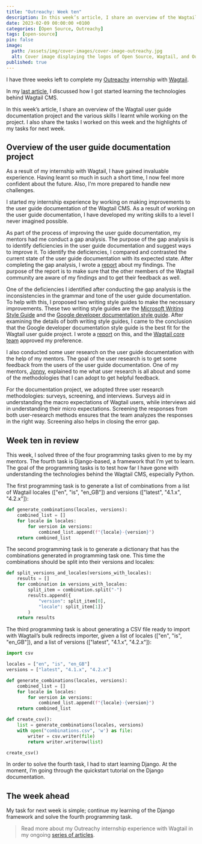 ```yaml
---
title: "Outreachy: Week ten"
description: In this week’s article, I share an overview of the Wagtail user guide documentation project and the various skills I learnt while working on the project.
date: 2023-02-09 00:00:00 +0100
categories: [Open Source, Outreachy]
tags: [open-source]
pin: false
image:
  path: /assets/img/cover-images/cover-image-outreachy.jpg
  alt: Cover image displaying the logos of Open Source, Wagtail, and Outreachy.
published: true
---
```


I have three weeks left to complete my [Outreachy](https://www.outreachy.org/) internship with [Wagtail](https://wagtail.org/).

In my [last article](/posts/outreachy-week-nine), I discussed how I got started learning the technologies behind Wagtail CMS.

In this week’s article, I share an overview of the Wagtail user guide documentation project and the various skills I learnt while working on the project. I also share the tasks I worked on this week and the highlights of my tasks for next week.

## Overview of the user guide documentation project

As a result of my internship with Wagtail, I have gained invaluable experience. Having learnt so much in such a short time, I now feel more confident about the future. Also, I'm more prepared to handle new challenges.

I started my internship experience by working on making improvements to the user guide documentation of the Wagtail CMS. As a result of working on the user guide documentation, I have developed my writing skills to a level I never imagined possible.

As part of the process of improving the user guide documentation, my mentors had me conduct a gap analysis. The purpose of the gap analysis is to identify deficiencies in the user guide documentation and suggest ways to improve it. To identify the deficiencies, I compared and contrasted the current state of the user guide documentation with its expected state. After completing the gap analysis, I wrote a [report](https://github.com/wagtail/guide/issues/287#issuecomment-1350186679) about my findings. The purpose of the report is to make sure that the other members of the Wagtail community are aware of my findings and to get their feedback as well.

One of the deficiencies I identified after conducting the gap analysis is the inconsistencies in the grammar and tone of the user guide documentation. To help with this, I proposed two writing style guides to make the necessary improvements. These two writing style guides are the [Microsoft Writing Style Guide](https://learn.microsoft.com/en-us/style-guide/welcome/) and the [Google developer documentation style guide](https://developers.google.com/style). After examining the details of both writing style guides, I came to the conclusion that the Google developer documentation style guide is the best fit for the Wagtail user guide project. I wrote a [report](https://github.com/wagtail/guide/discussions/282#discussioncomment-4332158) on this, and the [Wagtail core team](https://wagtail.org/core-team/) approved my preference.

I also conducted some user research on the user guide documentation with the help of my mentors. The goal of the user research is to get some feedback from the users of the user guide documentation. One of my mentors, [Jonny](https://github.com/jonnypeaks), explained to me what user research is all about and some of the methodologies that I can adopt to get helpful feedback.

For the documentation project, we adopted three user research methodologies: surveys, screening, and interviews. Surveys aid in understanding the macro expectations of Wagtail users, while interviews aid in understanding their micro expectations. Screening the responses from both user-research methods ensures that the team analyzes the responses in the right way. Screening also helps in closing the error gap.

## Week ten in review

This week, I solved three of the four programming tasks given to me by my mentors. The fourth task is Django-based, a framework that I’m yet to learn. The goal of the programming tasks is to test how far I have gone with understanding the technologies behind the Wagtail CMS, especially Python.

The first programming task is to generate a list of combinations from a list of Wagtail locales (\["en", "is", "en\_GB"\]) and versions (\["latest", "4.1.x", "4.2.x"\]):

```python
def generate_combinations(locales, versions):
    combined_list = []
    for locale in locales:
        for version in versions:
            combined_list.append(f"{locale}-{version}")
    return combined_list
```

The second programming task is to generate a dictionary that has the combinations generated in programming task one. This time the combinations should be split into their versions and locales:

```python
def split_versions_and_locales(versions_with_locales):
    results = []
    for combination in versions_with_locales:
        split_item = combination.split("-")
        results.append({
            "version": split_item[0],
            "locale": split_item[1]}
        )
    return results
```

The third programming task is about generating a CSV file ready to import with Wagtail’s bulk redirects importer, given a list of locales (\["en", "is", "en\_GB"\]), and a list of versions (\["latest", "4.1.x", "4.2.x"\]):

```python
import csv

locales = ["en", "is", "en_GB"]
versions = ["latest", "4.1.x", "4.2.x"]

def generate_combinations(locales, versions):
    combined_list = []
    for locale in locales:
        for version in versions:
            combined_list.append(f"{locale}-{version}")
    return combined_list

def create_csv():
    list = generate_combinations(locales, versions)
    with open("combinations.csv", 'w') as file:
        writer = csv.writer(file)
        return writer.writerow(list)

create_csv()
```

In order to solve the fourth task, I had to start learning Django. At the moment, I’m going through the quickstart tutorial on the Django documentation.

## The week ahead

My task for next week is simple; continue my learning of the Django framework and solve the fourth programming task.

> Read more about my Outreachy internship experience with Wagtail in my ongoing [series of articles](/categories/outreachy).